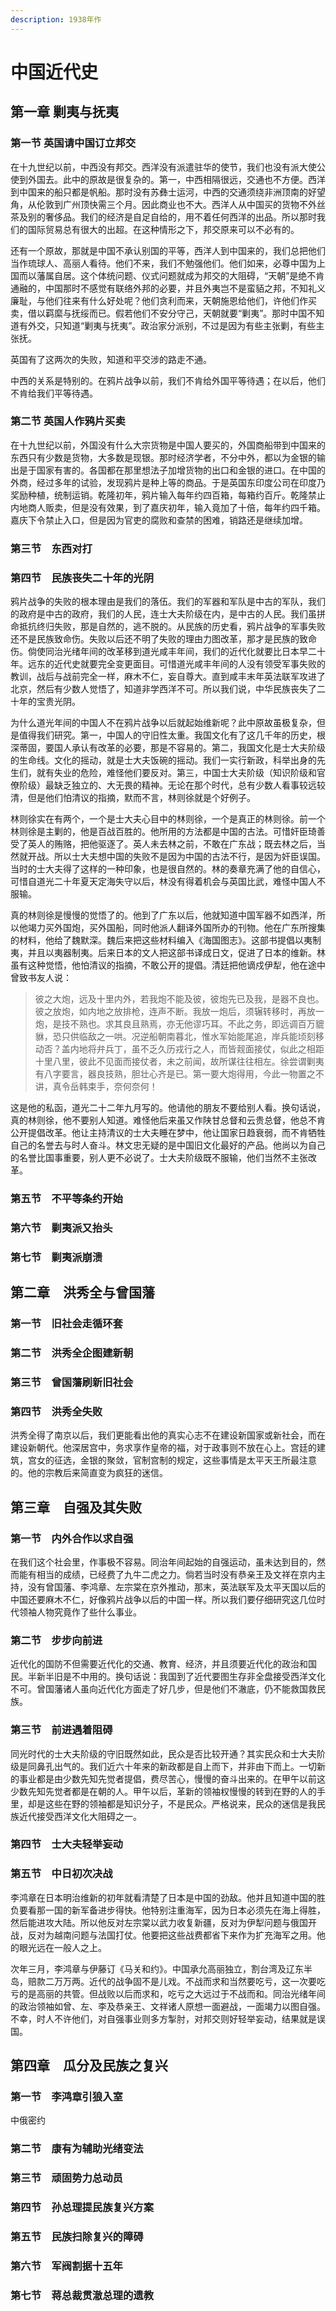 ```yaml
---
description: 1938年作
---
```


# 中国近代史

## 第一章 剿夷与抚夷

### 第一节 英国请中国订立邦交

在十九世纪以前，中西没有邦交。西洋没有派遣驻华的使节，我们也没有派大使公使到外国去。此中的原故是很复杂的。第一，中西相隔很远，交通也不方便。西洋到中国来的船只都是帆船。那时没有苏彝士运河，中西的交通须绕非洲顶南的好望角，从伦敦到广州顶快需三个月。因此商业也不大。西洋人从中国买的货物不外丝茶及别的奢侈品。我们的经济是自足自给的，用不着任何西洋的出品。所以那时我们的国际贸易总有很大的出超。在这种情形之下，邦交原来可以不必有的。

还有一个原故，那就是中国不承认别国的平等，西洋人到中国来的，我们总把他们当作琉球人、高丽人看待。他们不来，我们不勉强他们。他们如来，必尊中国为上国而以藩属自居。这个体统问题、仪式问题就成为邦交的大阻碍，“天朝”是绝不肯通融的，中国那时不感觉有联络外邦的必要，并且外夷岂不是蛮貊之邦，不知礼义廉耻，与他们往来有什么好处呢？他们贪利而来，天朝施恩给他们，许他们作买卖，借以羁縻与抚绥而已。假若他们不安分守己，天朝就要“剿夷”。那时中国不知道有外交，只知道“剿夷与抚夷”。政治家分派别，不过是因为有些主张剿，有些主张抚。

英国有了这两次的失败，知道和平交涉的路走不通。

中西的关系是特别的。在鸦片战争以前，我们不肯给外国平等待遇；在以后，他们不肯给我们平等待遇。

### 第二节 英国人作鸦片买卖

在十九世纪以前，外国没有什么大宗货物是中国人要买的，外国商船带到中国来的东西只有少数是货物，大多数是现银。那时经济学者，不分中外，都以为金银的输出是于国家有害的。各国都在那里想法子加增货物的出口和金银的进口。在中国的外商，经过多年的试验，发现鸦片是种上等的商品。于是英国东印度公司在印度乃奖励种植，统制运销。乾隆初年，鸦片输入每年约四百箱，每箱约百斤。乾隆禁止内地商人贩卖，但是没有效果，到了嘉庆初年，输入竟加了十倍，每年约四千箱。嘉庆下令禁止入口，但是因为官吏的腐败和查禁的困难，销路还是继续加增。

### 第三节　东西对打

### 第四节　民族丧失二十年的光阴

鸦片战争的失败的根本理由是我们的落伍。我们的军器和军队是中古的军队，我们的政府是中古的政府，我们的人民，连士大夫阶级在内，是中古的人民。我们虽拼命抵抗终归失败，那是自然的，逃不脱的。从民族的历史看，鸦片战争的军事失败还不是民族致命伤。失败以后还不明了失败的理由力图改革，那才是民族的致命伤。倘使同治光绪年间的改革移到道光咸丰年间，我们的近代化就要比日本早二十年。远东的近代史就要完全变更面目。可惜道光咸丰年间的人没有领受军事失败的教训，战后与战前完全一样，麻木不仁，妄自尊大。直到咸丰末年英法联军攻进了北京，然后有少数人觉悟了，知道非学西洋不可。所以我们说，中华民族丧失了二十年的宝贵光阴。

为什么道光年间的中国人不在鸦片战争以后就起始维新呢？此中原故虽极复杂，但是值得我们研究。第一，中国人的守旧性太重。我国文化有了这几千年的历史，根深蒂固，要国人承认有改革的必要，那是不容易的。第二，我国文化是士大夫阶级的生命线。文化的摇动，就是士大夫饭碗的摇动。我们一实行新政，科举出身的先生们，就有失业的危险，难怪他们要反对。第三，中国士大夫阶级（知识阶级和官僚阶级）最缺乏独立的、大无畏的精神。无论在那个时代，总有少数人看事较远较清，但是他们怕清议的指摘，默而不言，林则徐就是个好例子。

林则徐实在有两个，一个是士大夫心目中的林则徐，一个是真正的林则徐。前一个林则徐是主剿的，他是百战百胜的。他所用的方法都是中国的古法。可惜奸臣琦善受了英人的贿赂，把他驱逐了。英人未去林之前，不敢在广东战；既去林之后，当然就开战。所以士大夫想中国的失败不是因为中国的古法不行，是因为奸臣误国。当时的士大夫得了这样的一种印象，也是很自然的。林的奏章充满了他的自信心，可惜自道光二十年夏天定海失守以后，林没有得着机会与英国比武，难怪中国人不服输。

真的林则徐是慢慢的觉悟了的。他到了广东以后，他就知道中国军器不如西洋，所以他竭力买外国炮，买外国船，同时他派人翻译外国所办的刊物。他在广东所搜集的材料，他给了魏默深。魏后来把这些材料编入《海国图志》。这部书提倡以夷制夷，并且以夷器制夷。后来日本的文人把这部书译成日文，促进了日本的维新。林虽有这种觉悟，他怕清议的指摘，不敢公开的提倡。清廷把他谪戍伊犁，他在途中曾致书友人说：

> 彼之大炮，远及十里内外，若我炮不能及彼，彼炮先已及我，是器不良也。彼之放炮，如内地之放排枪，连声不断。我放一炮后，须辗转移时，再放一炮，是技不熟也。求其良且熟焉，亦无他谬巧耳。不此之务，即远调百万貔貅，恐只供临敌之一哄。况逆船朝南暮北，惟水军始能尾追，岸兵能顷刻移动否？盖内地将弁兵丁，虽不乏久历戎行之人，而皆觌面接仗，似此之相距十里八里，彼此不见面而接仗者，未之前闻，故所谋往往相左。徐尝谓剿夷有八字要言，器良技熟，胆壮心齐是已。第一要大炮得用，今此一物置之不讲，真令岳韩束手，奈何奈何！

这是他的私函，道光二十二年九月写的。他请他的朋友不要给别人看。换句话说，真的林则徐，他不要别人知道。难怪他后来虽又作陕甘总督和云贵总督，他总不肯公开提倡改革。他让主持清议的士大夫睡在梦中，他让国家日趋衰弱，而不肯牺牲自己的名誉去与时人奋斗。林文忠无疑的是中国旧文化最好的产品。他尚以为自己的名誉比国事重要，别人更不必说了。士大夫阶级既不服输，他们当然不主张改革。

### 第五节　不平等条约开始

### 第六节　剿夷派又抬头

### 第七节　剿夷派崩溃

## 第二章　洪秀全与曾国藩

### 第一节　旧社会走循环套

### 第二节　洪秀全企图建新朝

### 第三节　曾国藩刷新旧社会

### 第四节　洪秀全失败

洪秀全得了南京以后，我们更能看出他的真实心志不在建设新国家或新社会，而在建设新朝代。他深居宫中，务求享作皇帝的福，对于政事则不放在心上。宫廷的建筑，宫女的征选，金银的聚敛，官制宫制的规定，这些事情是太平天王所最注意的。他的宗教后来简直变为疯狂的迷信。

## 第三章　自强及其失败

### 第一节　内外合作以求自强

在我们这个社会里，作事极不容易。同治年间起始的自强运动，虽未达到目的，然而能有相当的成绩，已经费了九牛二虎之力。倘若当时没有恭亲王及文祥在京内主持，没有曾国藩、李鸿章、左宗棠在京外推动，那末，英法联军及太平天国以后的中国还要麻木不仁，好像鸦片战争以后的中国一样。所以我们要仔细研究这几位时代领袖人物究竟作了些什么事业。

### 第二节　步步向前进

近代化的国防不但需要近代化的交通、教育、经济，并且须要近代化的政治和国民。半新半旧是不中用的。换句话说：我国到了近代要图生存非全盘接受西洋文化不可。曾国藩诸人虽向近代化方面走了好几步，但是他们不澈底，仍不能救国救民族。

### 第三节　前进遇着阻碍

同光时代的士大夫阶级的守旧既然如此，民众是否比较开通？其实民众和士大夫阶级是同鼻孔出气的。我们近六十年来的新政都是自上而下，并非由下而上。一切新的事业都是由少数先知先觉者提倡，费尽苦心，慢慢的奋斗出来的。在甲午以前这少数先知先觉者都是在朝的人。甲午以后，革新的领袖权慢慢的转到在野的人的手里，却是这些在野的领袖都是知识分子，不是民众。严格说来，民众的迷信是我民族近代接受西洋文化大阻碍之一。

### 第四节　士大夫轻举妄动

### 第五节　中日初次决战　

李鸿章在日本明治维新的初年就看清楚了日本是中国的劲敌。他并且知道中国的胜负要看那一国的新军备进步得快。他特别注重海军，因为日本必须先在海上得胜，然后能进攻大陆。所以他反对左宗棠以武力收复新疆，反对为伊犁问题与俄国开战，反对为越南问题与法国打仗。他要把这些战费都省下来作为扩充海军之用。他的眼光远在一般人之上。

次年三月，李鸿章与伊藤订《马关和约》。中国承允高丽独立，割台湾及辽东半岛，赔款二万万两。近代的战争固不是儿戏。不战而求和当然要吃亏，这一次要吃亏的是高丽的共管。但战败以后而求和，吃亏之大远过于不战而和。同治光绪年间的政治领袖如曾、左、李及恭亲王、文祥诸人原想一面避战，一面竭力以图自强。不幸，时人不许他们，对自强事业则多方掣肘，对邦交则好轻举妄动，结果就是误国。

## 第四章　瓜分及民族之复兴

### 第一节　李鸿章引狼入室

中俄密约

### 第二节　康有为辅助光绪变法

### 第三节　顽固势力总动员

### 第四节　孙总理提民族复兴方案

### 第五节　民族扫除复兴的障碍

### 第六节　军阀割据十五年

### 第七节　蒋总裁贯澈总理的遗教

